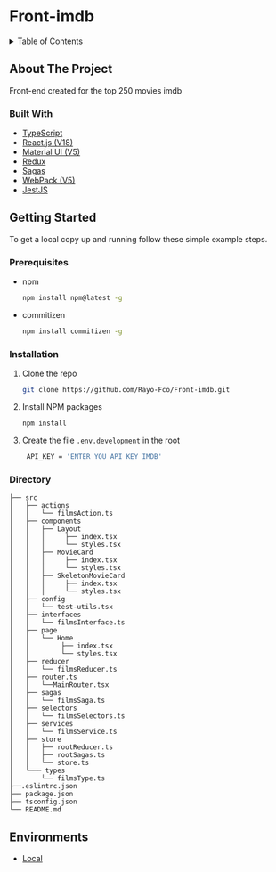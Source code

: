 # Front-imdb

<details>
  <summary>Table of Contents</summary>
  <ol>
    <li>
      <a href="#about-the-project">About The Project</a>
      <ul>
        <li><a href="#built-with">Built With</a></li>
      </ul>
    </li>
    <li>
      <a href="#getting-started">Getting Started</a>
      <ul>
        <li><a href="#prerequisites">Prerequisites</a></li>
        <li><a href="#installation">Installation</a></li>
      </ul>
    </li>
    <li><a href="#environments">Environments</a></li>
  </ol>
</details>

## About The Project

Front-end created for the top 250 movies imdb
### Built With


* [TypeScript](https://www.typescriptlang.org/)
* [React.js (V18)](https://reactjs.org/) 
* [Material UI (V5)](https://mui.com/material-ui/getting-started/overview/) 
* [Redux](https://es.redux.js.org/)
* [Sagas](https://redux-saga.js.org/)
* [WebPack (V5)](https://webpack.js.org/)
* [JestJS](https://jestjs.io/)

## Getting Started

To get a local copy up and running follow these simple example steps.
### Prerequisites

* npm
  ```sh
  npm install npm@latest -g
  ```
  
* commitizen
  ```sh
  npm install commitizen -g 
  ```

### Installation

1. Clone the repo
   ```sh
   git clone https://github.com/Rayo-Fco/Front-imdb.git
   ```
2. Install NPM packages
   ```sh
   npm install
   ```
3. Create the file `.env.development` in the root
   ```sh
    API_KEY = 'ENTER YOU API KEY IMDB'
   ```

### Directory 
```
├── src
│   ├── actions
│   │   └── filmsAction.ts 
│   ├── components
│   │   ├── Layout
│   │   │     ├── index.tsx
│   │   │     └── styles.tsx
│   │   ├── MovieCard
│   │   │     ├── index.tsx
│   │   │     └── styles.tsx
│   │   ├── SkeletonMovieCard
│   │   │     ├── index.tsx
│   │   │     └── styles.tsx
│   ├── config
│   │   └── test-utils.tsx
│   ├── interfaces
│   │   └── filmsInterface.ts 
│   ├── page
│   │   └── Home
│   │        ├── index.tsx
│   │        └── styles.tsx
│   ├── reducer
│   │   └── filmsReducer.ts
│   ├── router.ts 
│   │   └──MainRouter.tsx
│   ├── sagas
│   │   └── filmsSaga.ts
│   ├── selectors
│   │   └── filmsSelectors.ts
│   ├── services
│   │   └── filmsService.ts
│   ├── store
│   │   ├── rootReducer.ts
│   │   ├── rootSagas.ts
│   │   └── store.ts
│   └─── types
│       └── filmsType.ts
├──.eslintrc.json
├── package.json
├── tsconfig.json
└── README.md
```

## Environments

* [Local](http://localhost:4000)